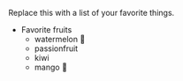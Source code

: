 Replace this with a list of your favorite things.
* Favorite fruits
   * watermelon :watermelon:
   * passionfruit 
   * kiwi
   * mango :mango:
